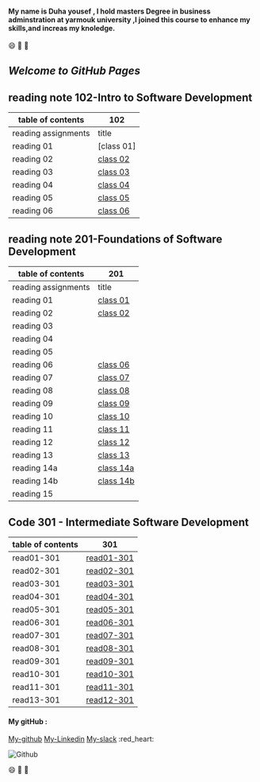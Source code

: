 #### My name is Duha yousef , I hold masters Degree in business adminstration at yarmouk university ,I joined this course to enhance my skills,and increas my knoledge.
 
 :smile:  :yellow_heart:  :yellow_heart:

## _Welcome to GitHub Pages_

## reading note 102-Intro to Software Development

| **table of contents** | 102 |
| ------------- | ------------- |
|  reading assignments | title|
| reading 01 | [class 01]       |
| reading  02|    [class 02]( https://duha253.github.io/reading-note-git/ )     |
| reading 03 |    [class 03]( https://duha253.github.io/reading-note3b/  )   |
| reading  04|   [class 04](  https://duha253.github.io/reading---n-4/ )  |
| reading 05 |    [class 05]( https://duha253.github.io/reading-n5/ ) |
| reading  06|   [class 06]( https://duha253.github.io/reading-note-6aa/ )  |





## reading note 201-Foundations of Software Development

| **table of contents** | 201 |
| ------------- | ------------- |
|  reading assignments | title|
| reading 01 |   [class 01]( https://duha253.github.io/reading-n201-1a/)     |
| reading  02|    [class 02](https://duha253.github.io/class-201-02/ )    |
| reading 03 |    |
| reading  04|     |
| reading 05 |     |
| reading  06|[class 06](https://duha253.github.io/reading-notes-201-1/read06)  |
| reading  07|[class 07](https://duha253.github.io/reading-notes-201-1/read07)   |
| reading  08|[class 08](https://duha253.github.io/reading-notes-201-1/read08)   |  |
| reading  09|[class 09](https://duha253.github.io/reading-notes-201-1/read09)     |
| reading  10|[class 10](https://duha253.github.io/reading-notes-201-1/read10)     |     |
| reading  11| [class 11](https://duha253.github.io/reading-notes-201-1/read11)    |
| reading  12| [class 12](https://duha253.github.io/reading-notes-201-1/read12)    |
| reading  13| [class 13](https://duha253.github.io/reading-notes-201-1/read13)    |
| reading  14a|[class 14a](https://duha253.github.io/reading-notes-201-1/read14a)     |
| reading  14b|[class 14b](https://duha253.github.io/reading-notes-201-1/read14b)  |
| reading  15|     |




## Code 301 - Intermediate Software Development

| **table of contents** | 301 |
------| -----
read01-301 | [read01-301](https://duha253.github.io/reading-notes-201-1/read01-301)|
read02-301 | [read02-301](https://duha253.github.io/reading-notes-201-1/read02-301)|
read03-301 | [read03-301](https://duha253.github.io/reading-notes-201-1/read03-301)|
read04-301 | [read04-301]()
read05-301 | [read05-301]()
read06-301 | [read06-301]()
read07-301 | [read07-301]()
read08-301 | [read08-301]()
read09-301 | [read09-301]()
read10-301 | [read10-301]()
read11-301 | [read11-301]()
read13-301 | [read12-301]()





#### My gitHub :
[My-github](https://github.com/duha253)
[My-Linkedin](https://www.linkedin.com/in/duha-yousef-a3ab16181/)
[My-slack](https://app.slack.com/client/TNGRRLUMA/all-dms/user_profile/U01L47YFW2C)
:red_heart:


![Github](https://th.bing.com/th/id/Rbb43e4f9f795dae00c2c27dc6d75150f?rik=gFOyiN4iYD%2bHFw&riu=http%3a%2f%2fwww.molecularecologist.com%2fwp-content%2fuploads%2f2013%2f11%2fgithub-logo.jpg&ehk=gvzi%2fGWz8K5TajbNZLXBoLR7UFb5la7IweEqLZhm4Kc%3d&risl=&pid=ImgRaw)
 
 
 :smile:  :yellow_heart:  :yellow_heart:
